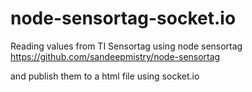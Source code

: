 node-sensortag-socket.io
========================

Reading values from TI Sensortag using node sensortag https://github.com/sandeepmistry/node-sensortag 

and publish them to a html file using socket.io 
